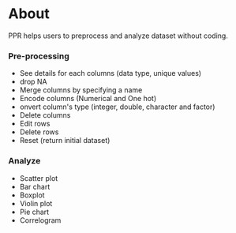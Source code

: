 # About

PPR helps users to preprocess and analyze dataset without coding.

### Pre-processing
- See details for each columns (data type, unique values)
- drop NA
- Merge columns by specifying a name
- Encode columns (Numerical and One hot)
- onvert column's type (integer, double, character and factor)
- Delete columns
- Edit rows
- Delete rows
- Reset (return initial dataset)

### Analyze
- Scatter plot
- Bar chart
- Boxplot
- Violin plot
- Pie chart
- Correlogram

